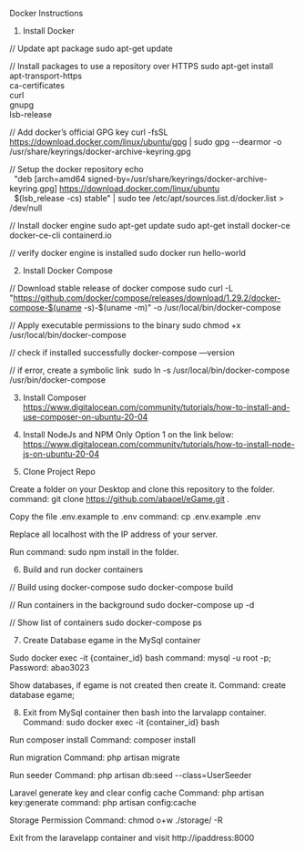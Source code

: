 Docker Instructions

1. Install Docker

// Update apt package
sudo apt-get update

// Install packages to use a repository over HTTPS
sudo apt-get install \
	apt-transport-https \
	ca-certificates \
	curl \
	gnupg \
	lsb-release

// Add docker’s official GPG key
curl -fsSL https://download.docker.com/linux/ubuntu/gpg | sudo gpg --dearmor -o /usr/share/keyrings/docker-archive-keyring.gpg

// Setup the docker repository
echo \
  "deb [arch=amd64 signed-by=/usr/share/keyrings/docker-archive-keyring.gpg] https://download.docker.com/linux/ubuntu \
  $(lsb_release -cs) stable" | sudo tee /etc/apt/sources.list.d/docker.list > /dev/null

// Install docker engine
sudo apt-get update
sudo apt-get install docker-ce docker-ce-cli containerd.io

// verify docker engine is installed
sudo docker run hello-world

2. Install Docker Compose

// Download stable release of docker compose
sudo curl -L "https://github.com/docker/compose/releases/download/1.29.2/docker-compose-$(uname -s)-$(uname -m)" -o /usr/local/bin/docker-compose

// Apply executable permissions to the binary
sudo chmod +x /usr/local/bin/docker-compose

// check if installed successfully
docker-compose —version

// if error, create a symbolic link 
sudo ln -s /usr/local/bin/docker-compose /usr/bin/docker-compose


3. Install Composer
https://www.digitalocean.com/community/tutorials/how-to-install-and-use-composer-on-ubuntu-20-04

4. Install NodeJs and NPM
Only Option 1 on the link below:
https://www.digitalocean.com/community/tutorials/how-to-install-node-js-on-ubuntu-20-04

5. Clone Project Repo

Create a folder on your Desktop and clone this repository to the folder. command: git clone https://github.com/abaoel/eGame.git .

Copy the file .env.example to .env
command: cp .env.example .env

Replace all localhost with the IP address of your server.

Run command: sudo npm install in the folder.

6. Build and run docker containers

// Build using docker-compose
sudo docker-compose build

// Run containers in the background
sudo docker-compose up -d

// Show list of containers
sudo docker-compose ps


7. Create Database egame in the MySql container

Sudo docker exec -it {container_id} bash
command: mysql -u root -p;
Password: abao3023

Show databases, if egame is not created then create it.
Command: create database egame;

8. Exit from MySql container then bash into the larvalapp container.
Command: sudo docker exec -it {container_id} bash

Run composer install
Command: composer install

Run migration
Command: php artisan migrate

Run seeder
Command: php artisan db:seed --class=UserSeeder

Laravel generate key and clear config cache
Command: php artisan key:generate
command: php artisan config:cache

Storage Permission
Command: chmod o+w ./storage/ -R

Exit from the laravelapp container and visit
http://ipaddress:8000

